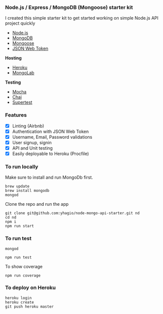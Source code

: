 ### Node.js / Express / MongoDB (Mongoose) starter kit

I created this simple starter kit 
to get started working on simple Node.js API project quickly

* [Node.js](https://nodejs.org/en/)
* [MongoDB](https://www.mongodb.com/)
* [Mongoose](http://mongoosejs.com/index.html)
* [JSON Web Token](https://jwt.io/)

**Hosting**

* [Heroku](https://www.heroku.com/)
* [MongoLab](https://mlab.com/)

**Testing**

* [Mocha](https://mochajs.org/)
* [Chai](http://chaijs.com/)
* [Supertest](https://github.com/visionmedia/supertest)


### Features

* [X] Linting (Airbnb)
* [X] Authentication with JSON Web Token
* [X] Username, Email, Password validations 
* [X] User signup, signin
* [X] API and Unit testing
* [X] Easily deployable to Heroku (Procfile)

### To run locally

Make sure to install and run MongoDb first.
```
brew update
brew install mongodb
mongod 
```

Clone the repo and run the app
```
git clone git@github.com:yhagio/node-mongo-api-starter.git nd
cd nd
npm i 
npm run start
```

### To run test
```
mongod
```

```
npm run test
```

To show coverage
```
npm run coverage
```

### To deploy on Heroku
```
heroku login
heroku create
git push heroku master
```
